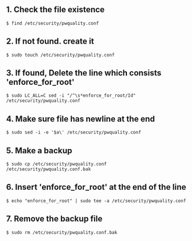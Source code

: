## 1. Check the file existence
    $ find /etc/security/pwquality.conf

## 2. If not found. create it
    $ sudo touch /etc/security/pwquality.conf

## 3. If found, Delete the line which consists 'enforce_for_root'
    $ sudo LC_ALL=C sed -i "/^\s*enforce_for_root/Id" /etc/security/pwquality.conf

## 4. Make sure file has newline at the end
    $ sudo sed -i -e '$a\' /etc/security/pwquality.conf

## 5. Make a backup
    $ sudo cp /etc/security/pwquality.conf /etc/security/pwquality.conf.bak

## 6. Insert 'enforce_for_root' at the end of the line
    $ echo "enforce_for_root" | sudo tee -a /etc/security/pwquality.conf

## 7. Remove the backup file
    $ sudo rm /etc/security/pwquality.conf.bak
